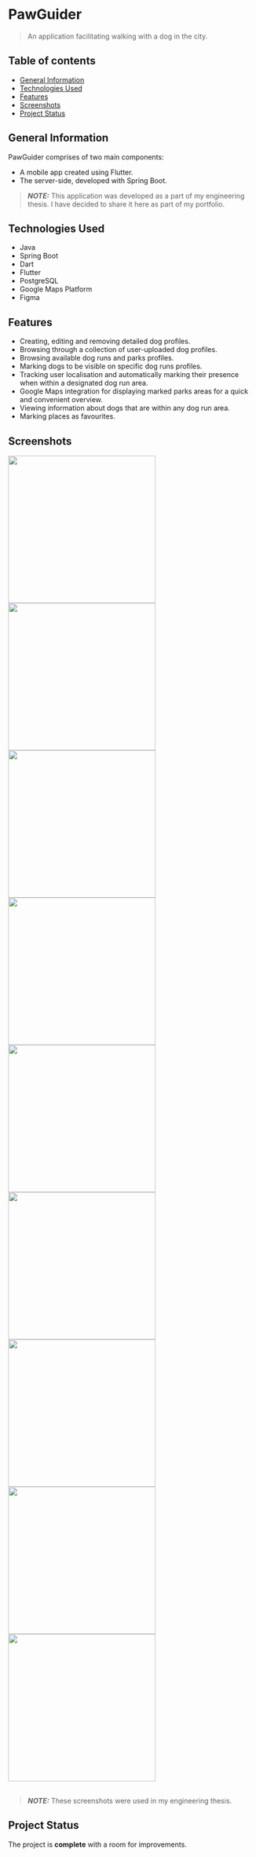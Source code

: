 # PawGuider

> An application facilitating walking with a dog in the city.

## Table of contents

* [General Information](#general-information)
* [Technologies Used](#technologies-used)
* [Features](#features)
* [Screenshots](#screenshots)
* [Project Status](#project-status)

## General Information

PawGuider comprises of two main components:
- A mobile app created using Flutter.
- The server-side, developed with Spring Boot.

> **_NOTE:_** This application was developed as a part of my engineering thesis. I have decided to share it here as part of my portfolio.

## Technologies Used

- Java
- Spring Boot
- Dart
- Flutter
- PostgreSQL
- Google Maps Platform
- Figma

## Features

- Creating, editing and removing detailed dog profiles.
- Browsing through a collection of user-uploaded dog profiles.
- Browsing available dog runs and parks profiles.
- Marking dogs to be visible on specific dog runs profiles.
- Tracking user localisation and automatically marking their presence when within a designated dog run area.
- Google Maps integration for displaying marked parks areas for a quick and convenient overview.
- Viewing information about dogs that are within any dog run area.
- Marking places as favourites.

## Screenshots

<div>
    <img src="./screenshots/home-page.png" width="300">
    <img src="./screenshots/dogs-page.png" width="300">
    <img src="./screenshots/dog-profile.png" width="300">
    <img src="./screenshots/dog-profile-2.png" width="300">
    <img src="./screenshots/dog-edition.png" width="300">
    <img src="./screenshots/map.png" width="300">
    <img src="./screenshots/places-page.png" width="300">
    <img src="./screenshots/place-profile.png" width="300">
    <img src="./screenshots/place-profile-2.png" width="300">
</div>

<br>

> **_NOTE:_** These screenshots were used in my engineering thesis.

## Project Status

The project is **complete** with a room for improvements.
